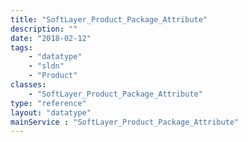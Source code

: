 ```yaml
---
title: "SoftLayer_Product_Package_Attribute"
description: ""
date: "2018-02-12"
tags:
    - "datatype"
    - "sldn"
    - "Product"
classes:
    - "SoftLayer_Product_Package_Attribute"
type: "reference"
layout: "datatype"
mainService : "SoftLayer_Product_Package_Attribute"
---
```

